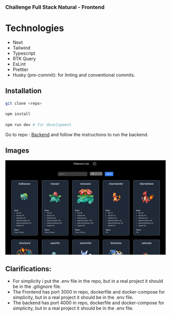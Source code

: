 ### Challenge Full Stack Natural - Frontend

# Technologies

- Next
- Tailwind
- Typescript
- RTK Query
- EsLint
- Prettier
- Husky (pre-commit): for linting and conventional commits.

## Installation

```bash
git clone <repo>

npm install

npm run dev # for development

```

Go to repo : [Backend](https://github.com/jonatan-c/natural--backend.git) and follow the instructions to run the backend.

## Images

![frontend](./images/poke-natural.png)

## Clarifications:

- For simplicity i put the .env file in the repo, but in a real project it should be in the .gitignore file.
- The Frontend has port 3000 in repo, dockerfile and docker-compose for simplicity, but in a real project it should be in the .env file.
- The backend has port 4000 in repo, dockerfile and docker-compose for simplicity, but in a real project it should be in the .env file.
